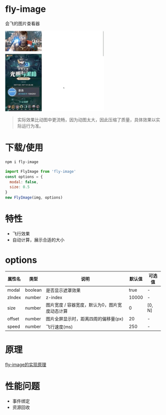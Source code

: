 # fly-image

会飞的图片查看器

![fly-image](https://github.com/shoppingzh/fly-image/raw/main/images/fly-image.gif)

> 实际效果比动图中更流畅，因为动图太大，因此压缩了质量，具体效果以实际运行为准。

# 下载/使用

```bash
npm i fly-image
```

```js
import FlyImage from 'fly-image'
const options = {
  modal: false,
  size: 0.5
}
new FlyImage(img, options)
```


# 特性
- 飞行效果
- 自动计算，展示合适的大小


# options

属性名 | 类型 | 说明 | 默认值 | 可选值
-- | -- | -- | -- | --
modal | boolean | 是否显示遮罩效果 | true | -
zIndex | number | z-index | 10000 | -
size | number | 图片宽度 / 容器宽度，默认为0，图片宽度动态计算 | 0 | [0, N]
offset | number | 图片全屏显示时，距离四周的偏移量(px) | 20 | -
speed | number | 飞行速度(ms) | 250 | -

# 原理

[fly-image的实现原理](./docs/detail.md)


# 性能问题

- 事件绑定
- 资源回收